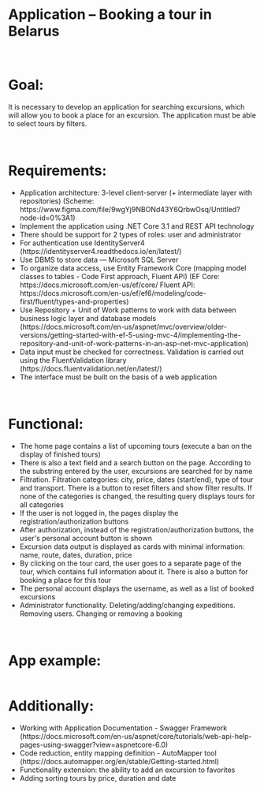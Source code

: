 <h1>Application – Booking a tour in Belarus</h1> 
<br>
<h1>Goal:</h1> 
<p>It is necessary to develop an application for searching excursions, which will allow you to book a place for an excursion. The application must be able to select tours by filters.</p>
<br>
<h1>Requirements:</h1>
<ul>
  <li>Application architecture: 3-level client-server (+ intermediate layer with repositories)
(Scheme: https://www.figma.com/file/9wgYj9NBONd43Y6QrbwOsq/Untitled?node-id=0%3A1)
 </li>
  <li>Implement the application using .NET Core 3.1 and REST API technology</li>
  <li>There should be support for 2 types of roles: user and administrator</li>
  <li>For authentication use IdentityServer4
(https://identityserver4.readthedocs.io/en/latest/)
</li>
  <li>Use DBMS to store data — Microsoft SQL Server</li>
  <li>To organize data access, use Entity Framework Core (mapping model classes to tables - Code First approach, Fluent API)
(EF Core: https://docs.microsoft.com/en-us/ef/core/
Fluent API: https://docs.microsoft.com/en-us/ef/ef6/modeling/code-first/fluent/types-and-properties)
</li>
  <li>Use Repository + Unit of Work patterns to work with data between business logic layer and database models
  (https://docs.microsoft.com/en-us/aspnet/mvc/overview/older-versions/getting-started-with-ef-5-using-mvc-4/implementing-the-repository-and-unit-of-work-patterns-in-an-asp-net-mvc-application)</li>
  <li>Data input must be checked for correctness. Validation is carried out using the FluentValidation library
  (https://docs.fluentvalidation.net/en/latest/)</li>
  <li>The interface must be built on the basis of a web application</li>
</ul>
<br>
<h1>Functional:</h1>
<ul>
  <li>The home page contains a list of upcoming tours (execute a ban on the display of finished tours)</li>
  <li>There is also a text field and a search button on the page. According to the substring entered by the user, excursions are searched for by name</li>
  <li>Filtration. Filtration categories: city, price, dates (start/end), type of tour and transport. There is a button to reset filters and show filter results. If none of the categories is changed, the resulting query displays tours for all categories</li>
  <li>If the user is not logged in, the pages display the registration/authorization buttons</li>
  <li>After authorization, instead of the registration/authorization buttons, the user's personal account button is shown</li>
  <li>Excursion data output is displayed as cards with minimal information: name, route, dates, duration, price</li>
  <li>By clicking on the tour card, the user goes to a separate page of the tour, which contains full information about it. There is also a button for booking a place for this tour</li>
  <li>The personal account displays the username, as well as a list of booked excursions</li>
  <li>Administrator functionality. Deleting/adding/changing expeditions. Removing users. Changing or removing a booking</li>
</ul>
<br>
<h1>App example:</h1>
<img/>
<br>
<h1>Additionally:</h1>
<ul>
  <li>Working with Application Documentation - Swagger Framework
(https://docs.microsoft.com/en-us/aspnet/core/tutorials/web-api-help-pages-using-swagger?view=aspnetcore-6.0)
</li>
  <li>Code reduction, entity mapping definition - AutoMapper tool
(https://docs.automapper.org/en/stable/Getting-started.html)
</li>
  <li>Functionality extension: the ability to add an excursion to favorites</li>
  <li>Adding sorting tours by price, duration and date</li>
</ul>
